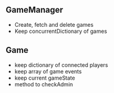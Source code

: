 ## GameManager
- Create, fetch and delete games
- Keep concurrentDictionary of games
## Game
- keep dictionary of connected players
- keep array of game events
- keep current gameState
- method to checkAdmin

